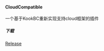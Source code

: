 #### CloudCompatible

一个基于KookBC重新实现支持cloud框架的插件

##### 下载
[Release](https://github.com/huanmeng-qwq/kookbc-cloud-compatible/releases)